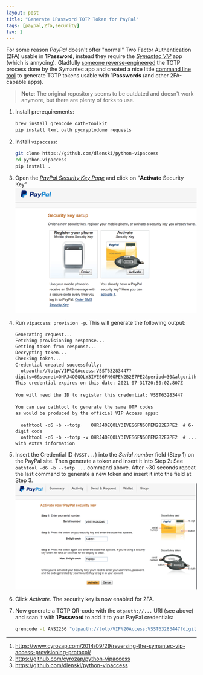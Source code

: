 ```yaml
---
layout: post
title: "Generate 1Password TOTP Token for PayPal"
tags: [paypal,2fa,security]
fav: 1
---
```


For some reason *PayPal* doesn't offer "normal" Two Factor Authentication (2FA) usable in **1Password**, instead they require the [*Symantec VIP*](https://idprotect.vip.symantec.com/) app (which is annyoing).
Gladfully [someone reverse-engineered](https://www.cyrozap.com/2014/09/29/reversing-the-symantec-vip-access-provisioning-protocol/) the TOTP process done by the Symantec app and created a nice little [command line tool](https://github.com/cyrozap/python-vipaccess) to generate TOTP tokens usable with **1Passwords** (and other 2FA-capable apps).

> **Note**: The original repository seems to be outdated and doesn't work anymore, but there are plenty of forks to use.


1. Install prerequirements:
   ```bash
   brew install qrencode oath-toolkit
   pip install lxml oath pycryptodome requests
   ```
2. Install `vipaccess`:
   ```bash
   git clone https://github.com/dlenski/python-vipaccess
   cd python-vipaccess
   pip install .
   ```
3. Open the [*PayPal Security Key Page*](https://www.paypal.com/cgi-bin/webscr?cmd=_setup-security-key) and click on "**Activate** Security Key"
   ![paypal-1password-2fa-totp-01.png](/files/paypal-1password-2fa-totp-01.png)
4. Run `vipaccess provision -p`.
   This will generate the following output:

   ```
   Generating request...
   Fetching provisioning response...
   Getting token from response...
   Decrypting token...
   Checking token...
   Credential created successfully:
     otpauth://totp/VIP%20Access:VSST63283447?digits=6&secret=OHRJ4OEQOLY3IVES6FN6OPEN2B2E7PE2&period=30&algorithm=sha1&issuer=Symantec
   This credential expires on this date: 2021-07-31T20:50:02.807Z

   You will need the ID to register this credential: VSST63283447

   You can use oathtool to generate the same OTP codes
   as would be produced by the official VIP Access apps:

     oathtool -d6 -b --totp    OHRJ4OEQOLY3IVES6FN6OPEN2B2E7PE2  # 6-digit code
     oathtool -d6 -b --totp -v OHRJ4OEQOLY3IVES6FN6OPEN2B2E7PE2  # ... with extra information
   ```
5. Insert the Credential ID (`VSST...`) into the *Serial number* field (Step 1) on the PayPal site.
   Then generate a token and insert it into Step 2: See `oathtool -d6 -b --totp ...` command above. After ~30 seconds repeat the last command to generate a new token and insert it into the field at Step 3.
   ![paypal-1password-2fa-totp-01.png](/files/paypal-1password-2fa-totp-02.png)
6. Click *Activate*. The security key is now enabled for 2FA.
7. Now generate a TOTP QR-code with the `otpauth://...` URI (see above) and scan it with **1Password** to add it to your PayPal credentials:
   ```bash
   qrencode -t ANSI256 "otpauth://totp/VIP%20Access:VSST63283447?digits=6&secret=OHRJ4OEQOLY3IVES6FN6OPEN2B2E7PE2&period=30&algorithm=sha1&issuer=Symantec"
   ```

---
1. <https://www.cyrozap.com/2014/09/29/reversing-the-symantec-vip-access-provisioning-protocol/>
2. <https://github.com/cyrozap/python-vipaccess>
3. <https://github.com/dlenski/python-vipaccess>
